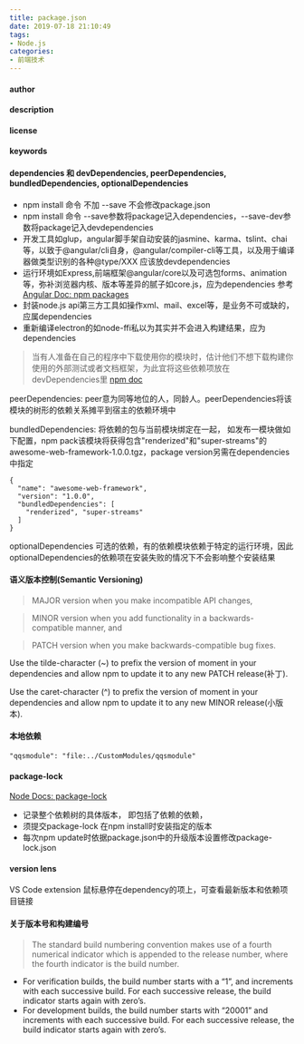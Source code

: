 ```yaml
---
title: package.json
date: 2019-07-18 21:10:49
tags:
- Node.js
categories: 
- 前端技术
---
```

#### author
#### description
#### license
#### keywords
#### dependencies 和 devDependencies, peerDependencies, bundledDependencies, optionalDependencies
+ npm install 命令 不加 --save 不会修改package.json
+ npm install 命令 --save参数将package记入dependencies，--save-dev参数将package记入devdependencies
+ 开发工具如glup，angular脚手架自动安装的jasmine、karma、tslint、chai等，以致于@angular/cli自身，@angular/compiler-cli等工具，以及用于编译器做类型识别的各种@type/XXX 应该放devdependencies
+ 运行环境如Express,前端框架@angular/core以及可选包forms、animation等，弥补浏览器内核、版本等差异的腻子如core.js，应为dependencies 参考[Angular Doc: npm packages](https://angular.cn/guide/npm-packages)
+ 封装node.js api第三方工具如操作xml、mail、excel等，是业务不可或缺的，应属dependencies
+ 重新编译electron的如node-ffi私以为其实并不会进入构建结果，应为dependencies
> 当有人准备在自己的程序中下载使用你的模块时，估计他们不想下载构建你使用的外部测试或者文档框架，为此宜将这些依赖项放在devDependencies里 [npm doc](https://docs.npmjs.com/cli/v6/configuring-npm/package-json#peerdependencies)

peerDependencies: peer意为同等地位的人，同龄人。peerDependencies将该模块的树形的依赖关系摊平到宿主的依赖环境中

bundledDependencies: 将依赖的包与当前模块绑定在一起， 如发布一模块做如下配置，npm pack该模块将获得包含"renderized"和"super-streams"的awesome-web-framework-1.0.0.tgz，package version另需在dependencies中指定
```
{
  "name": "awesome-web-framework",
  "version": "1.0.0",
  "bundledDependencies": [
    "renderized", "super-streams"
  ]
}
```

optionalDependencies 可选的依赖，有的依赖模块依赖于特定的运行环境，因此optionalDependencies的依赖项在安装失败的情况下不会影响整个安装结果

#### 语义版本控制(Semantic Versioning)
> MAJOR version when you make incompatible API changes,

> MINOR version when you add functionality in a backwards-compatible manner, and

> PATCH version when you make backwards-compatible bug fixes.

Use the tilde-character (~) to prefix the version of moment in your dependencies and allow npm to update it to any new PATCH release(补丁).

Use the caret-character (^) to prefix the version of moment in your dependencies and allow npm to update it to any new MINOR release(小版本).

#### 本地依赖
```
"qqsmodule": "file:../CustomModules/qqsmodule"
```
#### package-lock
[Node Docs: package-lock](http://nodejs.cn/learn/the-package-lock-json-file)
+ 记录整个依赖树的具体版本， 即包括了依赖的依赖，
+ 须提交package-lock 在npm install时安装指定的版本
+ 每次npm update时依据package.json中的升级版本设置修改package-lock.json

#### version lens
VS Code extension 鼠标悬停在dependency的项上，可查看最新版本和依赖项目链接

#### 关于版本号和构建编号
> The standard build numbering convention makes use of a fourth numerical indicator which is appended
to the release number, where the fourth indicator is the build number.

+ For verification builds, the build number starts with a “1”, and increments with each successive
build. For each successive release, the build indicator starts again with zero’s.
+ For development builds, the build number starts with “20001” and increments with each
successive build. For each successive release, the build indicator starts again with zero’s.